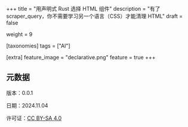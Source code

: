 +++
title = "用声明式 Rust 选择 HTML 组件"
description = "有了 scraper_query，你不需要学习另一个语言（CSS）才能清理 HTML"
draft = false

weight = 9

[taxonomies]
tags = ["AI"]

[extra]
feature_image = "declarative.png"
feature = true
+++


## 元数据

版本：0.0.1

日期：2024.11.04

许可证：[CC BY-SA 4.0](https://creativecommons.org/licenses/by-sa/4.0/)